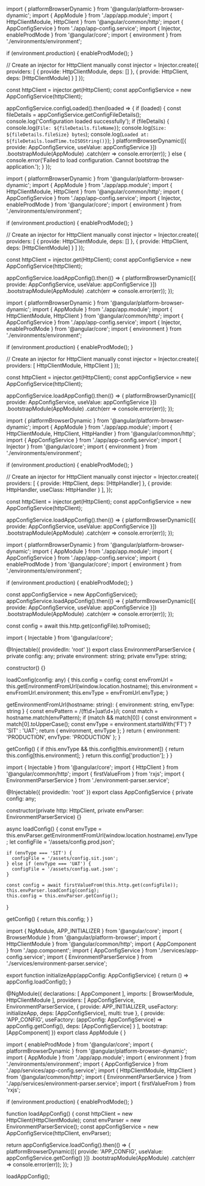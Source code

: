 import { platformBrowserDynamic } from '@angular/platform-browser-dynamic';
import { AppModule } from './app/app.module';
import { HttpClientModule, HttpClient } from '@angular/common/http';
import { AppConfigService } from './app/app-config.service';
import { Injector, enableProdMode } from '@angular/core';
import { environment } from './environments/environment';

if (environment.production) {
  enableProdMode();
}

// Create an injector for HttpClient manually
const injector = Injector.create({
  providers: [
    { provide: HttpClientModule, deps: [] },
    { provide: HttpClient, deps: [HttpClientModule] }
  ]
});

const httpClient = injector.get(HttpClient);
const appConfigService = new AppConfigService(httpClient);

appConfigService.configLoaded().then(loaded => {
  if (loaded) {
    const fileDetails = appConfigService.getConfigFileDetails();
    console.log('Configuration loaded successfully');
    if (fileDetails) {
      console.log(`File: ${fileDetails.fileName}`);
      console.log(`Size: ${fileDetails.fileSize} bytes`);
      console.log(`Loaded at: ${fileDetails.loadTime.toISOString()}`);
    }
    platformBrowserDynamic([{ provide: AppConfigService, useValue: appConfigService }])
      .bootstrapModule(AppModule)
      .catch(err => console.error(err));
  } else {
    console.error('Failed to load configuration. Cannot bootstrap the application.');
  }
});






import { platformBrowserDynamic } from '@angular/platform-browser-dynamic';
import { AppModule } from './app/app.module';
import { HttpClientModule, HttpClient } from '@angular/common/http';
import { AppConfigService } from './app/app-config.service';
import { Injector, enableProdMode } from '@angular/core';
import { environment } from './environments/environment';

if (environment.production) {
  enableProdMode();
}

// Create an injector for HttpClient manually
const injector = Injector.create({
  providers: [
    { provide: HttpClientModule, deps: [] },
    { provide: HttpClient, deps: [HttpClientModule] }
  ]
});

const httpClient = injector.get(HttpClient);
const appConfigService = new AppConfigService(httpClient);

appConfigService.loadAppConfig().then(() => {
  platformBrowserDynamic([{ provide: AppConfigService, useValue: appConfigService }])
    .bootstrapModule(AppModule)
    .catch(err => console.error(err));
});













import { platformBrowserDynamic } from '@angular/platform-browser-dynamic';
import { AppModule } from './app/app.module';
import { HttpClientModule, HttpClient } from '@angular/common/http';
import { AppConfigService } from './app/app-config.service';
import { Injector, enableProdMode } from '@angular/core';
import { environment } from './environments/environment';

if (environment.production) {
  enableProdMode();
}

// Create an injector for HttpClient manually
const injector = Injector.create({
  providers: [
    HttpClientModule,
    HttpClient
  ]
});

const httpClient = injector.get(HttpClient);
const appConfigService = new AppConfigService(httpClient);

appConfigService.loadAppConfig().then(() => {
  platformBrowserDynamic([{ provide: AppConfigService, useValue: appConfigService }])
    .bootstrapModule(AppModule)
    .catch(err => console.error(err));
});








import { platformBrowserDynamic } from '@angular/platform-browser-dynamic';
import { AppModule } from './app/app.module';
import { HttpClientModule, HttpClient, HttpHandler } from '@angular/common/http';
import { AppConfigService } from './app/app-config.service';
import { Injector } from '@angular/core';
import { environment } from './environments/environment';

if (environment.production) {
  enableProdMode();
}

// Create an injector for HttpClient manually
const injector = Injector.create({
  providers: [
    { provide: HttpClient, deps: [HttpHandler] },
    { provide: HttpHandler, useClass: HttpHandler }
  ],
});

const httpClient = injector.get(HttpClient);
const appConfigService = new AppConfigService(httpClient);

appConfigService.loadAppConfig().then(() => {
  platformBrowserDynamic([{ provide: AppConfigService, useValue: appConfigService }])
    .bootstrapModule(AppModule)
    .catch(err => console.error(err));
});





import { platformBrowserDynamic } from '@angular/platform-browser-dynamic';
import { AppModule } from './app/app.module';
import { AppConfigService } from './app/app-config.service';
import { enableProdMode } from '@angular/core';
import { environment } from './environments/environment';

if (environment.production) {
  enableProdMode();
}

const appConfigService = new AppConfigService();
appConfigService.loadAppConfig().then(() => {
  platformBrowserDynamic([{ provide: AppConfigService, useValue: appConfigService }])
    .bootstrapModule(AppModule)
    .catch(err => console.error(err));
});




const config = await this.http.get(configFile).toPromise();






import { Injectable } from '@angular/core';

@Injectable({
  providedIn: 'root'
})
export class EnvironmentParserService {
  private config: any;
  private environment: string;
  private envType: string;

  constructor() {}

  loadConfig(config: any) {
    this.config = config;
    const envFromUrl = this.getEnvironmentFromUrl(window.location.hostname);
    this.environment = envFromUrl.environment;
    this.envType = envFromUrl.envType;
  }

  getEnvironmentFromUrl(hostname: string): { environment: string, envType: string } {
    const envPattern = /(ft\d+|uat\d+)/i;
    const match = hostname.match(envPattern);
    if (match && match[0]) {
      const environment = match[0].toUpperCase();
      const envType = environment.startsWith('FT') ? 'SIT' : 'UAT';
      return { environment, envType };
    }
    return { environment: 'PRODUCTION', envType: 'PRODUCTION' };
  }

  getConfig() {
    if (this.envType && this.config[this.environment]) {
      return this.config[this.environment];
    }
    return this.config['production'];
  }
}







import { Injectable } from '@angular/core';
import { HttpClient } from '@angular/common/http';
import { firstValueFrom } from 'rxjs';
import { EnvironmentParserService } from './environment-parser.service';

@Injectable({
  providedIn: 'root'
})
export class AppConfigService {
  private config: any;

  constructor(private http: HttpClient, private envParser: EnvironmentParserService) {}

  async loadConfig() {
    const envType = this.envParser.getEnvironmentFromUrl(window.location.hostname).envType;
    let configFile = '/assets/config.prod.json';

    if (envType === 'SIT') {
      configFile = '/assets/config.sit.json';
    } else if (envType === 'UAT') {
      configFile = '/assets/config.uat.json';
    }

    const config = await firstValueFrom(this.http.get(configFile));
    this.envParser.loadConfig(config);
    this.config = this.envParser.getConfig();
  }

  getConfig() {
    return this.config;
  }
}







import { NgModule, APP_INITIALIZER } from '@angular/core';
import { BrowserModule } from '@angular/platform-browser';
import { HttpClientModule } from '@angular/common/http';
import { AppComponent } from './app.component';
import { AppConfigService } from './services/app-config.service';
import { EnvironmentParserService } from './services/environment-parser.service';

export function initializeApp(appConfig: AppConfigService) {
  return () => appConfig.loadConfig();
}

@NgModule({
  declarations: [
    AppComponent
  ],
  imports: [
    BrowserModule,
    HttpClientModule
  ],
  providers: [
    AppConfigService,
    EnvironmentParserService,
    {
      provide: APP_INITIALIZER,
      useFactory: initializeApp,
      deps: [AppConfigService],
      multi: true
    },
    {
      provide: 'APP_CONFIG',
      useFactory: (appConfig: AppConfigService) => appConfig.getConfig(),
      deps: [AppConfigService]
    }
  ],
  bootstrap: [AppComponent]
})
export class AppModule { }









import { enableProdMode } from '@angular/core';
import { platformBrowserDynamic } from '@angular/platform-browser-dynamic';
import { AppModule } from './app/app.module';
import { environment } from './environments/environment';
import { AppConfigService } from './app/services/app-config.service';
import { HttpClientModule, HttpClient } from '@angular/common/http';
import { EnvironmentParserService } from './app/services/environment-parser.service';
import { firstValueFrom } from 'rxjs';

if (environment.production) {
  enableProdMode();
}

function loadAppConfig() {
  const httpClient = new HttpClient(HttpClientModule);
  const envParser = new EnvironmentParserService();
  const appConfigService = new AppConfigService(httpClient, envParser);

  return appConfigService.loadConfig().then(() => {
    platformBrowserDynamic([{ provide: 'APP_CONFIG', useValue: appConfigService.getConfig() }])
      .bootstrapModule(AppModule)
      .catch(err => console.error(err));
  });
}

loadAppConfig();
